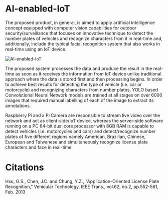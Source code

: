 # AI-enabled-IoT
The proposed product, in general, is aimed to apply artificial intelligence concept equipped with computer vision capabilities for outdoor security/surveillance that focuses on innovative technique to detect the number plates of vehicles and recognize characters from it in real-time and, additionally, include the typical facial recognition system that also works in real-time using an IoT device.

![AI-enabled-IoT](Demo-Video.gif)

The proposed system processes the data and produce the result in the real-time as soon as it receives the information from IoT device unlike traditional approach where the data is stored first and then processing begins. In order to achieve best results for detecting the type of vehicle (i.e. car or motorcycle) and recognizing characters from number plates, YOLO based Convolutional Neural Network models are trained at all stages on over 6000 images that required manual labelling of each of the image to extract its annotations.

Raspberry Pi and a Pi Camera are responsible to stream live video over the network and act as client-side/IoT device, whereas the server-side software running on a PC 64-bit dual core processor with 8GB RAM is capable to detect vehicles (i.e. motorcycles and cars) and detect/recognize number plates of five different regions namely American, Brazilian, Chinese, European and Taiwanese and simultaneously recognize license plate characters and face in real-time.

# Citations
Hsu, G.S., Chen, J.C. and Chung, Y.Z., "Application-Oriented License Plate Recognition," Vehicular Technology, IEEE Trans., vol.62, no.2, pp.552-561, Feb. 2013
